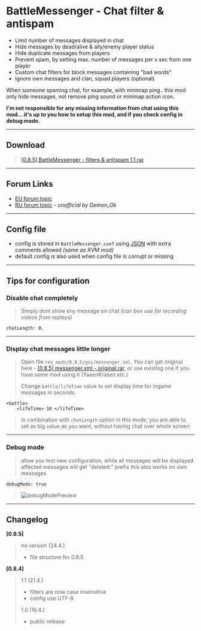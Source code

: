 ﻿# BattleMessenger - Chat filter & antispam
- Limit number of messages displayed in chat
- Hide messages by dead/alive & ally/enemy player status
- Hide duplicate messages from players
- Prevent spam, by setting max. number of messages per x sec from one player
- Custom chat filters for block messages containing "bad words"
- Ignore own messages and clan, squad players (optional)

When someone spaming chat, for example, with minimap ping.. this mod only hide messages, not remove ping sound or minimap action icon.

**I'm not responsible for any missing information from chat using this mod... it's up to you how to setup this mod, and if you check config in debug mode.**

---

## Download
> [[0.8.5] BattleMessenger - filters & antispam 1.1.rar](http://www.mediafire.com/?shzrtyp48s93umk)

---

## Forum Links
- [EU forum topic](http://forum.worldoftanks.eu/index.php?/topic/235204-085-battlemessenger-chat-filter-antispam-v11-244/)
- [RU forum topic](http://forum.worldoftanks.ru/index.php?/topic/802335-%D1%84%D0%B8%D0%BB%D1%8C%D1%82%D1%80-%D1%87%D0%B0%D1%82%D0%B0-%D0%BD%D0%B0%D1%81%D1%82%D1%80%D0%B0%D0%B8%D0%B2%D0%B0%D0%B5%D0%BC%D1%8B%D0%B9/) *- unofficial by Demon_Ok*

---

## Config file
- config is stored in `BattleMessenger.conf` using [JSON](http://en.wikipedia.org/wiki/JavaScript_Object_Notation) with extra comments allowed *(same as XVM mod)*
- default config is also used when config file is corrupt or missing

---

## Tips for configuration
### Disable chat completely
>Simply dont show eny message on chat *(can bee use for recording videos from replays)*

    chatLength: 0,

---

### Display chat messages little longer
>Open file `res_mods/0.8.5/gui/messenger.xml`.
>You can get original here - [[0.8.5] messenger.xml - original.rar](http://www.mediafire.com/?epncveoaa04a6lc),
>or use existing one if you have some mod using it (YasenKrasen etc.)
>
>Change `battle/lifeTime` value to set display time for ingame messages in seconds.

    <battle>
        <lifeTime> 10 </lifeTime>
>In combination with `chatLength` option in this mode, you are able to set as big value as you want, without having chat over whole screen.

---

### Debug mode
>allow you test new configuration, while all messages will be displayed
>affected messages will get "deleted:" prefix
>this also works on own messages

    debugMode: true
>![debugModePreview](http://imageshack.us/a/img577/3143/shot047d.jpg)

---

## Changelog
**[0.8.5]**
>no version (24.4.)
>
>- file structure for 0.8.5

**[0.8.4]**
>1.1 (21.4.)
>
>- filters are now case insensitive
>- config use UTF-8
>
>1.0 (16.4.)
>
>- public release